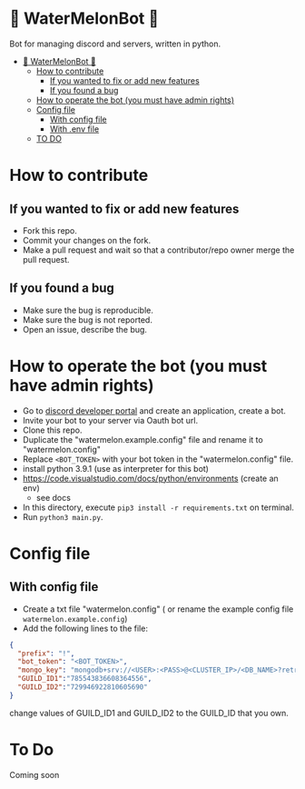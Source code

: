 # 🍉 WaterMelonBot 🍉

Bot for managing discord and servers, written in python.

- [🍉 WaterMelonBot 🍉](#-watermelonbot-)
  - [How to contribute](#how-to-contribute)
    - [If you wanted to fix or add new features](#if-you-wanted-to-fix-or-add-new-features)
    - [If you found a bug](#if-you-found-a-bug)
  - [How to operate the bot (you must have admin rights)](#how-to-operate-the-bot-you-must-have-admin-rights)
  - [Config file](#config-file)
    - [With config file](#with-config-file)
    - [With .env file](#with-env-file)
  - [TO DO](#to-do)
  


# How to contribute

## If you wanted to fix or add new features
- Fork this repo.
- Commit your changes on the fork.
- Make a pull request and wait so that a contributor/repo owner merge the pull request.

## If you found a bug
- Make sure the bug is reproducible.
- Make sure the bug is not reported.
- Open an issue, describe the bug.

# How to operate the bot (you must have admin rights)
- Go to [discord developer portal](https://discord.com/developers) and create an application, create a bot.
- Invite your bot to your server via Oauth bot url.
- Clone this repo.
- Duplicate the "watermelon.example.config" file and rename it to "watermelon.config"
- Replace `<BOT_TOKEN>` with your bot token in the "watermelon.config" file.
- install python 3.9.1 (use as interpreter for this bot)
- https://code.visualstudio.com/docs/python/environments (create an env) 
  - see docs
- In this directory, execute `pip3 install -r requirements.txt` on terminal.
- Run `python3 main.py`.

# Config file

## With config file
- Create a txt file "watermelon.config" ( or rename the example config file `watermelon.example.config`)
- Add the following lines to the file:
```json
{
  "prefix": "!",
  "bot_token": "<BOT_TOKEN>",
  "mongo_key": "mongodb+srv://<USER>:<PASS>@<CLUSTER_IP>/<DB_NAME>?retryWrites=true&w=majority&socketTimeoutMS=36000&connectTimeoutMS=36000",
  "GUILD_ID1":"785543836608364556",
  "GUILD_ID2":"729946922810605690"
}
```

change values of GUILD_ID1 and GUILD_ID2 to the GUILD_ID that you own.

# To Do
Coming soon 
